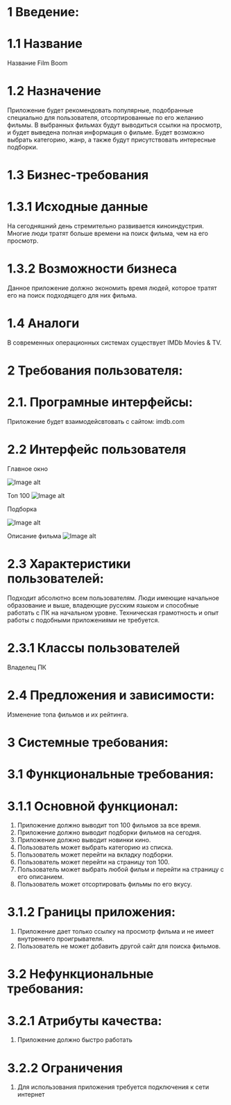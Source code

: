 # 1 Введение:
# 1.1 Название
Название Film Boom
# 1.2 Назначение
Приложение будет рекомендовать популярные, подобранные специально для пользователя, отсортированные по его желанию фильмы. В выбранных фильмах будут выводиться ссылки на просмотр, и будет выведена полная информация о фильме. Будет возможно выбрать категорию, жанр, а также будут присутствовать интересные подборки.
# 1.3 Бизнес-требования
# 1.3.1 Исходные данные
На сегодняшний день стремительно развивается киноиндустрия. Многие люди тратят больше времени на поиск фильма, чем на его просмотр.
# 1.3.2 Возможности бизнеса
Данное приложение должно экономить время людей, которое тратят его на поиск подходящего для них фильма.
# 1.4 Аналоги
В современных операционных системах существует IMDb Movies & TV.
# 2 Требования пользователя:
# 2.1. Програмные интерфейсы:
Приложение будет взаимодейсвтовать с сайтом: imdb.com
# 2.2 Интерфейс пользователя
Главное окно

![Image alt](https://github.com/Leshamixailov/Flime/blob/master/Main.png)

Топ 100
![Image alt](https://github.com/Leshamixailov/Flime/blob/master/Top%20100.png)

Подборка

![Image alt](https://github.com/Leshamixailov/Flime/blob/master/Podborka.png)

Описание фильма
![Image alt](https://github.com/Leshamixailov/Flime/blob/master/%D0%A4%D0%B8%D0%BB%D1%8C%D0%BC.png)

# 2.3 Характеристики пользователей:
Подходит абсолютно всем пользователям. Люди имеющие начальное образование и выше, владеющие русским языком и способные работать с ПК на начальном уровне. Техническая грамотность и опыт работы с подобными приложениями не требуется.
# 2.3.1 Классы пользователей
Владелец ПК
# 2.4 Предложения и зависимости:
Изменение топа фильмов и их рейтинга.
# 3 Системные требования:
# 3.1 Функциональные требования:
# 3.1.1 Основной функционал:
1.	Приложение должно выводит топ 100 фильмов за все время.
2.	Приложение должно выводит подборки фильмов на сегодня.
3.	Приложение должно выводит новинки кино.
4.	Пользователь может выбрать категорию из списка.
5.	Пользователь может перейти на вкладку подборки.
6.	Пользователь может перейти на страницу топ 100.
7.	Пользователь может выбрать любой фильм и перейти на страницу с его описанием.
8.	Пользователь может отсортировать фильмы по его вкусу.
# 3.1.2 Границы приложения:
1.	Приложение дает только ссылку на просмотр фильма и не имеет внутреннего проигрывателя.
2.	Пользователь не может добавить другой сайт для поиска фильмов.
# 3.2 Нефункциональные требования:
# 3.2.1 Атрибуты качества:
1.	Приложение должно быстро работать
# 3.2.2 Ограничения
1.	Для использования приложения требуется подключения к сети интернет

